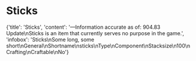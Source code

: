 
# Sticks

{'title': 'Sticks', 'content': '—Information accurate as of: 904.83 Update\nSticks is an item that currently serves no purpose in the game.', 'infobox': 'Sticks\nSome long, some short\nGeneral\nShortname\nsticks\nType\nComponent\nStacksize\n100\nCrafting\nCraftable\nNo'}
